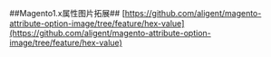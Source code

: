 ##Magento1.x属性图片拓展##
[https://github.com/aligent/magento-attribute-option-image/tree/feature/hex-value](https://github.com/aligent/magento-attribute-option-image/tree/feature/hex-value)